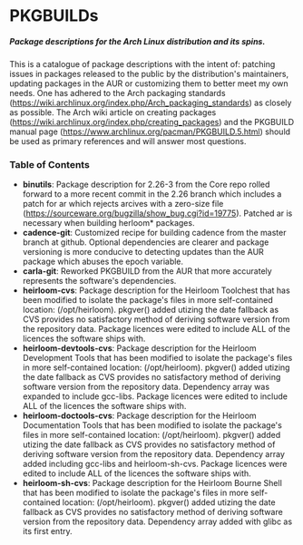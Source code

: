 # PKGBUILDs
##### Package descriptions for the Arch Linux distribution and its spins.

  This is a catalogue of package descriptions with the intent of: patching issues in packages released to the public by the distribution's maintainers, updating packages in the AUR or customizing them to better meet my own needs. One has adhered to the Arch packaging standards (https://wiki.archlinux.org/index.php/Arch_packaging_standards) as closely as possible.
  The Arch wiki article on creating packages (https://wiki.archlinux.org/index.php/creating_packages) and the PKGBUILD manual page (https://www.archlinux.org/pacman/PKGBUILD.5.html) should be used as primary references and will answer most questions.

### Table of Contents
* **binutils**: Package description for 2.26-3 from the Core repo rolled forward to a more recent commit in the 2.26 branch which includes a patch for ar which rejects arcives with a zero-size file (https://sourceware.org/bugzilla/show_bug.cgi?id=19775). Patched ar is necessary when building herloom* packages.
* **cadence-git**: Customized recipe for building cadence from the master branch at github. Optional dependencies are clearer and package versioning is more conducive to detecting updates than the AUR package which abuses the epoch variable.
* **carla-git**: Reworked PKGBUILD from the AUR that more accurately represents the software's dependencies.
* **heirloom-cvs**: Package description for the Heirloom Toolchest that has been modified to isolate the package's files in more self-contained location: (/opt/heirloom). pkgver() added utizing the date fallback as CVS provides no satisfactory method of deriving software version from the repository data. Package licences were edited to include ALL of the licences the software ships with.
* **heirloom-devtools-cvs**: Package description for the Heirloom Development Tools that has been modified to isolate the package's files in more self-contained location: (/opt/heirloom). pkgver() added utizing the date fallback as CVS provides no satisfactory method of deriving software version from the repository data. Dependency array was expanded to include gcc-libs. Package licences were edited to include ALL of the licences the software ships with.
* **heirloom-doctools-cvs**: Package description for the Heirloom Documentation Tools that has been modified to isolate the package's files in more self-contained location: (/opt/heirloom). pkgver() added utizing the date fallback as CVS provides no satisfactory method of deriving software version from the repository data. Dependency array added including gcc-libs and heirloom-sh-cvs. Package licences were edited to include ALL of the licences the software ships with.
* **heirloom-sh-cvs**: Package description for the Heirloom Bourne Shell that has been modified to isolate the package's files in more self-contained location: (/opt/heirloom). pkgver() added utizing the date fallback as CVS provides no satisfactory method of deriving software version from the repository data. Dependency array added with glibc as its first entry.
